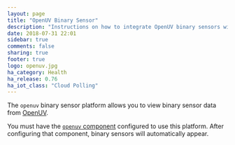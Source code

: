 ```yaml
---
layout: page
title: "OpenUV Binary Sensor"
description: "Instructions on how to integrate OpenUV binary sensors within Home Assistant."
date: 2018-07-31 22:01
sidebar: true
comments: false
sharing: true
footer: true
logo: openuv.jpg
ha_category: Health
ha_release: 0.76
ha_iot_class: "Cloud Polling"
---
```


The `openuv` binary sensor platform allows you to view binary sensor data from [OpenUV](http://openuv.io).

You must have the [`openuv` component](/components/openuv/) configured to use this platform. After configuring that component, binary sensors will automatically appear.
